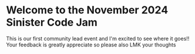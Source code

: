 # Welcome to the November 2024 Sinister Code Jam
This is our first community lead event and I'm excited to see where it goes!! Your feedback is greatly appreciate so please also LMK your thoughts

